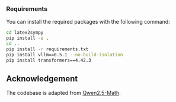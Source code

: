 ### Requirements
You can install the required packages with the following command:
```bash
cd latex2sympy
pip install -e .
cd ..
pip install -r requirements.txt 
pip install vllm==0.5.1 --no-build-isolation
pip install transformers==4.42.3
```

## Acknowledgement
The codebase is adapted from [Qwen2.5-Math](https://github.com/QwenLM/Qwen2.5-Math).
